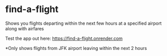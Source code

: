 # find-a-flight
Shows you flights departing within the next few hours at a specified airport along with airfares

Test the app out here: https://find-a-flight.onrender.com

*Only shows flights from JFK airport leaving within the next 2 hours
